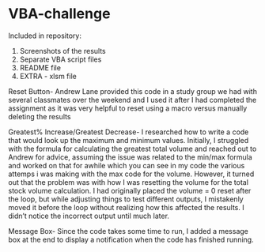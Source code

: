 # VBA-challenge
Included in repository: 
1. Screenshots of the results 
2. Separate VBA script files
3. README file
4. EXTRA - xlsm file

Reset Button- Andrew Lane provided this code in a study group we had with several classmates over the weekend and I used it after I had completed the assignment as it was very helpful to reset using a macro versus manually deleting the results

Greatest% Increase/Greatest Decrease- I researched how to write a code that would look up the maximum and minimum values. Initially, I struggled with the formula for calculating the greatest total volume and reached out to Andrew for advice, assuming the issue was related to the min/max formula and worked on that for awhile which you can see in my code the various attemps i was making with the max code for the volume. However, it turned out that the problem was with how I was resetting the volume for the total stock volume calculation. I had originally placed the volume = 0 reset after the loop, but while adjusting things to test different outputs, I mistakenly moved it before the loop without realizing how this affected the results. I didn’t notice the incorrect output until much later.

Message Box- Since the code takes some time to run, I added a message box at the end to display a notification when the code has finished running.
